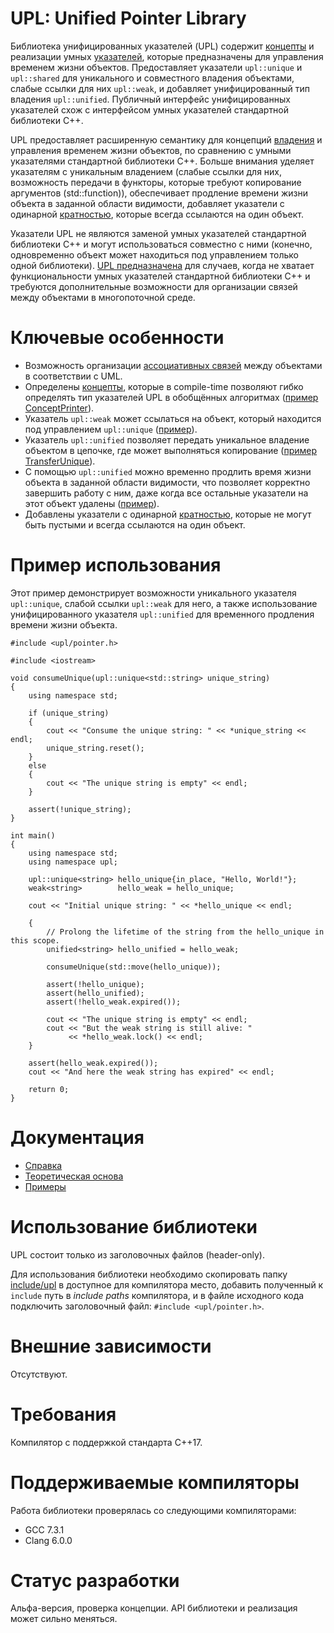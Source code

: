 ﻿# UPL: Unified Pointer Library

Библиотека унифицированных указателей (UPL) содержит [концепты](Reference.md#Концепты-указателей) и реализации умных [указателей](Reference.md#Указатели), которые предназначены для управления временем жизни объектов. Предоставляет указатели `upl::unique` и `upl::shared` для уникального и совместного владения объектами, слабые ссылки для них `upl::weak`, и добавляет унифицированный тип владения `upl::unified`. Публичный интерфейс унифицированных указателей схож с интерфейсом умных указателей стандартной библиотеки C++.

UPL предоставляет расширенную семантику для концепций [владения](TheoreticalBasis.md#Владение) и управления временем жизни объектов, по сравнению с умными указателями стандартной библиотеки C++. Больше внимания уделяет указателям с уникальным владением (слабые ссылки для них, возможность передачи в функторы, которые требуют копирование аргументов (std::function)), обеспечивает продление времени жизни объекта в заданной области видимости, добавляет указатели с одинарной [кратностью](TheoreticalBasis.md#Кратность), которые всегда ссылаются на один объект.

Указатели UPL не являются заменой умных указателей стандартной библиотеки C++ и могут использоваться совместно с ними (конечно, одновременно объект может находиться под управлением только одной библиотеки). [UPL предназначена](Reference.md#Область-применения) для случаев, когда не хватает функциональности умных указателей стандартной библиотеки C++ и требуются дополнительные возможности для организации связей между объектами в многопоточной среде.

# Ключевые особенности

* Возможность организации [ассоциативных связей](TheoreticalBasis.md#Ассоциативные-связи) между объектами в соответствии с UML.
* Определены [концепты](Reference.md#Концепты-указателей), которые в compile-time позволяют гибко определять тип указателей UPL в обобщённых алгоритмах ([пример ConceptPrinter](https://gitlab.com/UnifiedPointers/Example/ConceptPrinter/blob/master/src/main.cpp)).
* Указатель `upl::weak` может ссылаться на объект, который находится под управлением `upl::unique` ([пример](#Пример-использования)).
* Указатель `upl::unified` позволяет передать уникальное владение объектом в цепочке, где может выполняться копирование ([пример TransferUnique](https://gitlab.com/UnifiedPointers/Example/TransferUnique/blob/master/src/main.cpp)).
* С помощью `upl::unified` можно временно продлить время жизни объекта в заданной области видимости, что позволяет корректно завершить работу с ним, даже когда все остальные указатели на этот объект удалены ([пример](#Пример-использования)).
* Добавлены указатели с одинарной [кратностью](TheoreticalBasis.md#Кратность), которые не могут быть пустыми и всегда ссылаются на один объект.

# Пример использования

Этот пример демонстрирует возможности уникального указателя `upl::unique`, слабой ссылки `upl::weak` для него, а также использование унифицированного указателя `upl::unified` для временного продления времени жизни объекта.

```
#include <upl/pointer.h>

#include <iostream>

void consumeUnique(upl::unique<std::string> unique_string)
{
    using namespace std;

    if (unique_string)
    {
        cout << "Consume the unique string: " << *unique_string << endl;
        unique_string.reset();
    }
    else
    {
        cout << "The unique string is empty" << endl;
    }

    assert(!unique_string);
}

int main()
{
    using namespace std;
    using namespace upl;

    upl::unique<string> hello_unique{in_place, "Hello, World!"};
    weak<string>        hello_weak = hello_unique;

    cout << "Initial unique string: " << *hello_unique << endl;

    {
        // Prolong the lifetime of the string from the hello_unique in this scope.
        unified<string> hello_unified = hello_weak;

        consumeUnique(std::move(hello_unique));

        assert(!hello_unique);
        assert(hello_unified);
        assert(!hello_weak.expired());

        cout << "The unique string is empty" << endl;
        cout << "But the weak string is still alive: "
             << *hello_weak.lock() << endl;
    }

    assert(hello_weak.expired());
    cout << "And here the weak string has expired" << endl;

    return 0;
}
```

# Документация

* [Справка](Reference.md)
* [Теоретическая основа](TheoreticalBasis.md)
* [Примеры](https://gitlab.com/UnifiedPointers/Complex/Example)

# Использование библиотеки

UPL состоит только из заголовочных файлов (header-only).

Для использования библиотеки необходимо скопировать папку [include/upl](include/upl) в доступное для компилятора место, добавить полученный к `include` путь в *include paths* компилятора, и в файле исходного кода подключить заголовочный файл: `#include <upl/pointer.h>`.

# Внешние зависимости

Отсутствуют.

# Требования

Компилятор с поддержкой стандарта C++17.

# Поддерживаемые компиляторы

Работа библиотеки проверялась со следующими компиляторами:
* GCC 7.3.1
* Clang 6.0.0

# Статус разработки

Альфа-версия, проверка концепции. API библиотеки и реализация может сильно меняться.
